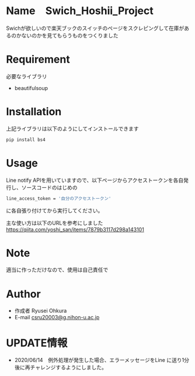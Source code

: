# Name　Swich_Hoshii_Project

Swichが欲しいので楽天ブックのスイッチのページをスクレピングして在庫があるのかないのかを見てもらうものをつくりました　

# Requirement

必要なライブラリ

* beautifulsoup

# Installation

上記ライブラリは以下のようにしてインストールできます

```bash
pip install bs4
```

# Usage

Line notify APIを用いていますので、以下ページからアクセストークンを各自発行し、ソースコードのはじめの


```bash
line_access_token = '自分のアクセストークン'
```
に各自張り付けてから実行してください。

主な使い方は以下のURLを参考にしました
https://qiita.com/yoshi_san/items/7879b3117d298a143101


# Note

適当に作っただけなので、使用は自己責任で

# Author


* 作成者 Ryusei Ohkura
* E-mail csru20003@g.nihon-u.ac.jp

# UPDATE情報
* 2020/06/14　例外処理が発生した場合、エラーメッセージをLine に送り1分後に再チャレンジするようにしました。
